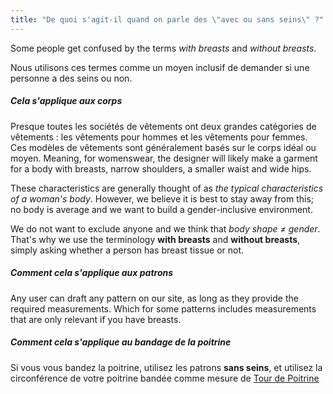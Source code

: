 ```yaml
---
title: "De quoi s'agit-il quand on parle des \"avec ou sans seins\" ?"
---
```


Some people get confused by the terms *with breasts* and *without breasts*.

Nous utilisons ces termes comme un moyen inclusif de demander si une personne a des seins ou non.

##### Cela s'applique aux corps

Presque toutes les sociétés de vêtements ont deux grandes catégories de vêtements : les vêtements pour hommes et les vêtements pour femmes. Ces modèles de vêtements sont généralement basés sur le corps idéal ou moyen. Meaning, for womenswear, the designer will likely make a garment for a body with breasts, narrow shoulders, a smaller waist and wide hips.

These characteristics are generally thought of as *the typical characteristics of a woman's body*. However, we believe it is best to stay away from this; no body is average and we want to build a gender-inclusive environment.

We do not want to exclude anyone and we think that *body shape ≠ gender*. That's why we use the terminology **with breasts** and **without breasts**, simply asking whether a person has breast tissue or not.

##### Comment cela s'applique aux patrons

Any user can draft any pattern on our site, as long as they provide the required measurements. Which for some patterns includes measurements that are only relevant if you have breasts.

##### Comment cela s'applique au bandage de la poitrine

Si vous vous bandez la poitrine, utilisez les patrons **sans seins**, et utilisez la circonférence de votre poitrine bandée comme mesure de [Tour de Poitrine](/docs/measurements/chest/)
